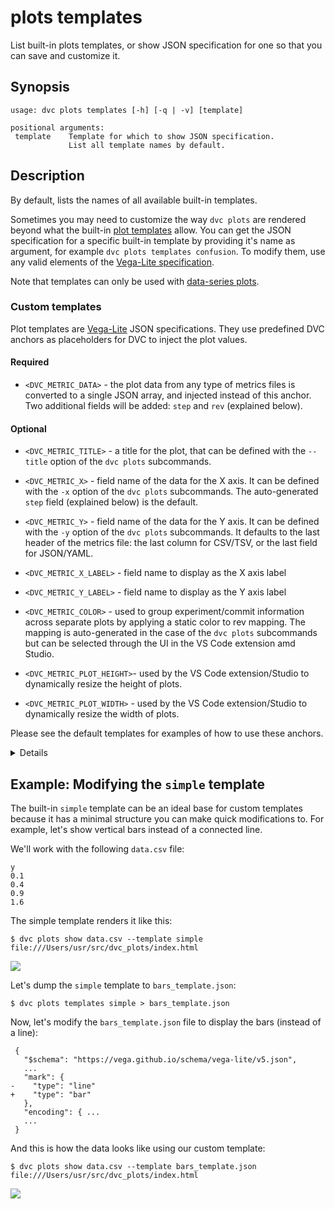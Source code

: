 # plots templates

List built-in plots templates, or show JSON specification for one so that you
can save and customize it.

## Synopsis

```usage
usage: dvc plots templates [-h] [-q | -v] [template]

positional arguments:
 template    Template for which to show JSON specification.
             List all template names by default.
```

## Description

By default, lists the names of all available built-in templates.

Sometimes you may need to customize the way `dvc plots` are rendered beyond what
the built-in [plot templates] allow. You can get the JSON specification for a
specific built-in template by providing it's name as argument, for example
`dvc plots templates confusion`. To modify them, use any valid elements of the
[Vega-Lite specification].

<admon type="note">

Note that templates can only be used with [data-series plots].

</admon>

### Custom templates

Plot templates are [Vega-Lite](https://vega.github.io/vega-lite/) JSON
specifications. They use predefined DVC anchors as placeholders for DVC to
inject the plot values.

#### **Required**

- `<DVC_METRIC_DATA>` - the plot data from any type of metrics files is
  converted to a single JSON array, and injected instead of this anchor. Two
  additional fields will be added: `step` and `rev` (explained below).

#### Optional

- `<DVC_METRIC_TITLE>` - a title for the plot, that can be defined with the
  `--title` option of the `dvc plots` subcommands.

- `<DVC_METRIC_X>` - field name of the data for the X axis. It can be defined
  with the `-x` option of the `dvc plots` subcommands. The auto-generated `step`
  field (explained below) is the default.

- `<DVC_METRIC_Y>` - field name of the data for the Y axis. It can be defined
  with the `-y` option of the `dvc plots` subcommands. It defaults to the last
  header of the metrics file: the last column for CSV/TSV, or the last field for
  JSON/YAML.

- `<DVC_METRIC_X_LABEL>` - field name to display as the X axis label

- `<DVC_METRIC_Y_LABEL>` - field name to display as the Y axis label

- `<DVC_METRIC_COLOR>` - used to group experiment/commit information across
  separate plots by applying a static color to rev mapping. The mapping is
  auto-generated in the case of the `dvc plots` subcommands but can be selected
  through the UI in the VS Code extension amd Studio.

- `<DVC_METRIC_PLOT_HEIGHT>`- used by the VS Code extension/Studio to
  dynamically resize the height of plots.

- `<DVC_METRIC_PLOT_WIDTH>` - used by the VS Code extension/Studio to
  dynamically resize the width of plots.

Please see the default templates for examples of how to use these anchors.

<details>

### Expand to learn how DVC modifies plot data for rendering.

File targets given to `dvc plots show` and `dvc plots diff` are treated as
separate data series, each to be injected into a template file. There are two
important fields that DVC adds to the plot data:

- `step` - zero-based counter for the data rows/values. In many cases it
  corresponds to a machine learning training epoch number.

- `rev` - This field helps distinguish between data sourced from different
  revisions, files or columns.

</details>

[plot templates]:
  /doc/user-guide/experiment-management/visualizing-plots#plot-templates-data-series-only
[vega-lite specification]: https://vega.github.io/vega-lite/
[data-series plots]: /doc/user-guide/experiment-management/visualizing-plots

## Example: Modifying the `simple` template

The built-in `simple` template can be an ideal base for custom templates because
it has a minimal structure you can make quick modifications to. For example,
let's show vertical bars instead of a connected line.

We'll work with the following `data.csv` file:

```csv
y
0.1
0.4
0.9
1.6
```

The simple template renders it like this:

```cli
$ dvc plots show data.csv --template simple
file:///Users/usr/src/dvc_plots/index.html
```

![](/img/plots_templates_show_unmodified.svg)

Let's dump the `simple` template to `bars_template.json`:

```cli
$ dvc plots templates simple > bars_template.json
```

Now, let's modify the `bars_template.json` file to display the bars (instead of
a line):

```git
 {
   "$schema": "https://vega.github.io/schema/vega-lite/v5.json",
   ...
   "mark": {
-    "type": "line"
+    "type": "bar"
   },
   "encoding": { ...
   ...
 }
```

And this is how the data looks like using our custom template:

```cli
$ dvc plots show data.csv --template bars_template.json
file:///Users/usr/src/dvc_plots/index.html
```

![](/img/plots_templates_show_modified.svg)
